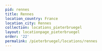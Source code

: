 ```yaml
---
pid: rennes
title: Rennes
location_country: France
location_city: Rennes
collection: locations_pieterbruegel
layout: locationpage_pieterbruegel
order: '22'
permalink: /pieterbruegel/locations/rennes
---
```

